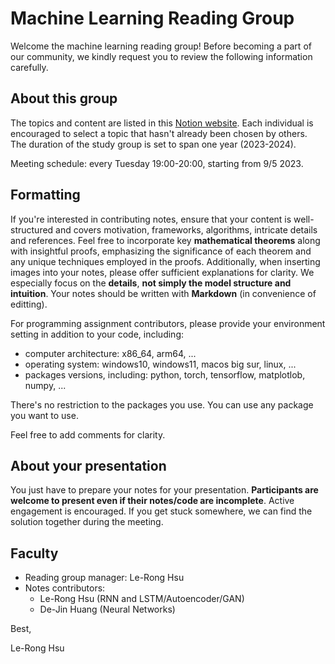 # Machine Learning Reading Group
Welcome the machine learning reading group! Before becoming a part of our community, we kindly request you to review the following information carefully.
## About this group
The topics and content are listed in this [Notion website](https://absorbed-breadfruit-366.notion.site/Machine-Learning-Reading-Group-206d210a777a428baf874b43d0dcb7e4?pvs=4). Each individual is encouraged to select a topic that hasn't already been chosen by others. The duration of the study group is set to span one year (2023-2024).

Meeting schedule: every Tuesday 19:00-20:00, starting from 9/5 2023. 

## Formatting
If you're interested in contributing notes, ensure that your content is well-structured and covers motivation, frameworks, algorithms, intricate details and references. Feel free to incorporate key **mathematical theorems** along with insightful proofs, emphasizing the significance of each theorem and any unique techniques employed in the proofs. Additionally, when inserting images into your notes, please offer sufficient explanations for clarity. We especially focus on the **details**, **not simply the model structure and intuition**. Your notes should be written with **Markdown** (in convenience of editting).

For programming assignment contributors, please provide your environment setting in addition to your code, including:
- computer architecture: x86_64, arm64, ...
- operating system: windows10, windows11, macos big sur, linux, ...
- packages versions, including: python, torch, tensorflow, matplotlob, numpy, ...

There's no restriction to the packages you use. You can use any package you want to use.

Feel free to add comments for clarity. 

## About your presentation
You just have to prepare your notes for your presentation. **Participants are welcome to present even if their notes/code are incomplete**. Active engagement is encouraged. If you get stuck somewhere, we can find the solution together during the meeting. 

## Faculty
- Reading group manager: Le-Rong Hsu 
- Notes contributors:
  - Le-Rong Hsu (RNN and LSTM/Autoencoder/GAN)
  - De-Jin Huang (Neural Networks)


Best, 

Le-Rong Hsu

